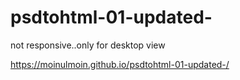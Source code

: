 # psdtohtml-01-updated-
not responsive..only for desktop view

https://moinulmoin.github.io/psdtohtml-01-updated-/
